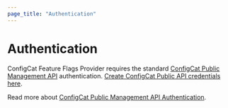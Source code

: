 ```yaml
---
page_title: "Authentication"
---
```


# Authentication

ConfigCat Feature Flags Provider requires the standard [ConfigCat Public Management API](https://api.configcat.com) authentication. [Create ConfigCat Public API credentials here](https://app.configcat.com/my-account/public-api-credentials).

Read more about [ConfigCat Public Management API Authentication](https://configcat.com/docs/advanced/public-api/#create-public-api-credentials).